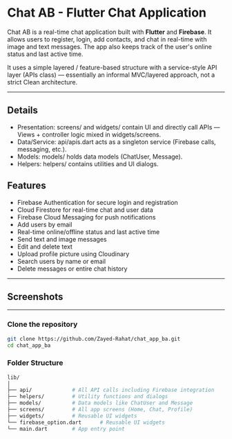 # Chat AB - Flutter Chat Application

Chat AB is a real-time chat application built with **Flutter** and **Firebase**. It allows users to register, login, add contacts, and chat in real-time with image and text messages. The app also keeps track of the user's online status and last active time. 

It uses a simple layered / feature-based structure with a service-style API layer (APIs class) — essentially an informal MVC/layered approach, not a strict Clean architecture.

---

## Details
  -  Presentation: screens/ and widgets/ contain UI and directly call APIs — Views + controller logic mixed in widgets/screens.
  - Data/Service: api/apis.dart acts as a singleton service (Firebase calls, messaging, etc.).
  - Models: models/ holds data models (ChatUser, Message).
  - Helpers: helpers/ contains utilities and UI dialogs.

## Features

- Firebase Authentication for secure login and registration
- Cloud Firestore for real-time chat and user data
- Firebase Cloud Messaging for push notifications
- Add users by email
- Real-time online/offline status and last active time
- Send text and image messages
- Edit and delete text
- Upload profile picture using Cloudinary
- Search users by name or email
- Delete messages or entire chat history


---

## Screenshots



---


### Clone the repository

```bash
git clone https://github.com/Zayed-Rahat/chat_app_ba.git
cd chat_app_ba

```

 ### Folder Structure


 ```bash
lib/
│
├── api/             # All API calls including Firebase integration
├── helpers/         # Utility functions and dialogs
├── models/          # Data models like ChatUser and Message
├── screens/         # All app screens (Home, Chat, Profile)
├── widgets/         # Reusable UI widgets
└── firebase_option.dart      # Reusable UI widgets
└── main.dart        # App entry point

```
 
